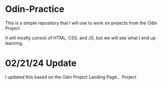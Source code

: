 # Odin-Practice

This is a simple repository that I will use to work on projects from the Odin Project

It will mostly consist of HTML, CSS, and JS, but we will see what I end up learning.

# 02/21/24 Update

I updated this based on the Odin Project Landing Page... Project